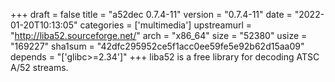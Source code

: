 +++
draft = false
title = "a52dec 0.7.4-11"
version = "0.7.4-11"
date = "2022-01-20T10:13:05"
categories = ['multimedia']
upstreamurl = "http://liba52.sourceforge.net/"
arch = "x86_64"
size = "52380"
usize = "169227"
sha1sum = "42dfc295952ce5f1acc0ee59fe5e92b62d15aa09"
depends = "['glibc>=2.34']"
+++
liba52 is a free library for decoding ATSC A/52 streams.